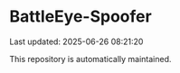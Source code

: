 # BattleEye-Spoofer

Last updated: 2025-06-26 08:21:20

This repository is automatically maintained.
